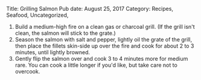 Title: Grilling Salmon
Pub date: August 25, 2017
Category: Recipes, Seafood, Uncategorized, 

<ol>
 	<li>Build a medium-high fire on a clean gas or charcoal grill. (If the grill isn't clean, the salmon will stick to the grate.)</li>
 	<li>Season the salmon with salt and pepper, lightly oil the grate of the grill, then place the fillets skin-side up over the fire and cook for about 2 to 3 minutes, until lightly browned.</li>
 	<li>Gently flip the salmon over and cook 3 to 4 minutes more for medium rare. You can cook a little longer if you'd like, but take care not to overcook.</li>
</ol>